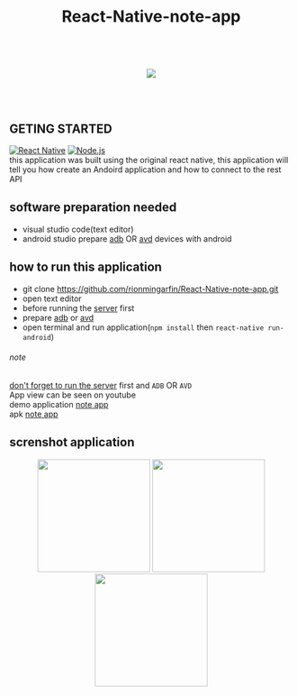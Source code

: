 # <p align="center">React-Native-note-app</p>
<br>
<br>
<p align='center'>
  <a href='https://facebook.github.io/react-native/'>
  <img src='https://kreitech.io/blog/wp-content/uploads/2018/10/1_-NOQtyJAGQ1RNC3iVt_thA.png' />
  </a>
</p>

<br>
<br>

## GETING STARTED
[![React Native](https://img.shields.io/badge/React%20Native-0.60-blue.svg?style=rounded-square)](https://facebook.github.io/react-native/)
[![Node.js](https://img.shields.io/badge/Node.js-v.10.16-green.svg?style=rounded-square)](https://nodejs.org/)
<br>
this application was built using the original react native, this application will tell you how
create an Andoird application and how to connect to the rest API

## software preparation needed

* visual studio code(text editor)
* android studio prepare [adb](https://facebook.github.io/react-native/docs/getting-started) OR [avd](https://developer.android.com/studio/run/managing-avds.html) devices with android
 
## how to run this application
* git clone https://github.com/rionmingarfin/React-Native-note-app.git
* open text editor
* before running the [server](https://github.com/rionmingarfin/simple_note_expressjs) first 
* prepare [adb](https://facebook.github.io/react-native/docs/getting-started) or [avd](https://developer.android.com/studio/run/managing-avds.html)
* open terminal and run application(`npm install` then `react-native run-android`)

###### note
[don't forget to run the server](https://github.com/rionmingarfin/simple_note_expressjs) first and `ADB` OR `AVD`
<br>
App view can be seen on youtube
<br>
demo application [note app](https://youtu.be/AVbdLZTiD10)
<br>
apk [note app](https://drive.google.com/file/d/1-Bzy8jMRqU2TyCIKcNHGioBnGzi80L6v/view?usp=drivesdk)
## screnshot application
<p align='center'>
  <span>
   <img src='https://user-images.githubusercontent.com/43402837/60758911-2bd4cf80-a047-11e9-8c64-f457632b4891.png' width=200/>
   <img src='https://user-images.githubusercontent.com/43402837/60758937-6179b880-a047-11e9-89f1-070f04ccf36b.png' width=200/>
   <img src='https://user-images.githubusercontent.com/43402837/60763758-65d4be80-a0a5-11e9-9350-3dd1c098ff2d.png' width=200/>
  </span>
</p>
